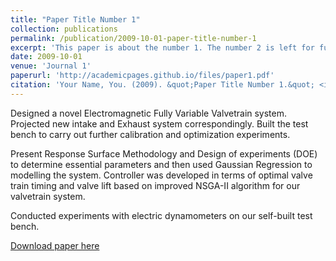 ```yaml
---
title: "Paper Title Number 1"
collection: publications
permalink: /publication/2009-10-01-paper-title-number-1
excerpt: 'This paper is about the number 1. The number 2 is left for future work.'
date: 2009-10-01
venue: 'Journal 1'
paperurl: 'http://academicpages.github.io/files/paper1.pdf'
citation: 'Your Name, You. (2009). &quot;Paper Title Number 1.&quot; <i>Journal 1</i>. 1(1).'
---
```

Designed a novel Electromagnetic Fully Variable Valvetrain system. Projected new intake and Exhaust system
correspondingly. Built the test bench to carry out further calibration and optimization experiments.

Present Response Surface Methodology and Design of experiments (DOE) to determine essential parameters
and then used Gaussian Regression to modelling the system. Controller was developed in terms of optimal
valve train timing and valve lift based on improved NSGA-II algorithm for our valvetrain system.

Conducted experiments with electric dynamometers on our self-built test bench.

[Download paper here](http://academicpages.github.io/files/paper1.pdf)
